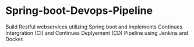 # Spring-boot-Devops-Pipeline
Build Restful webservices utilizing Spring boot and implements Continues Intergration (CI) and Continues Deplyement (CD) Pipeline using Jenkins and Docker.
